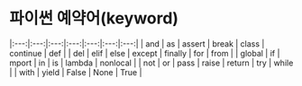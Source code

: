 # 파이썬 예약어(keyword)
|:---:|:---:|:---:|:---:|:---:|:---:|:---:|
| and | as | assert | break | class | continue | def |
| del | elif | else | except | finally | for | from |
| global | if | mport | in | is | lambda | nonlocal |
| not | or | pass | raise | return | try | while |
| with | yield | False | None | True |
